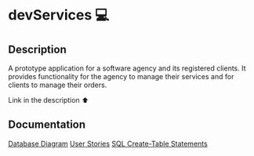 # devServices 💻

## Description

A prototype application for a software agency and its registered clients. It provides functionality for the agency to manage their services and for clients to manage their orders.

Link in the description ⬆

## Documentation

[Database Diagram](https://github.com/nurou/devServices/blob/master/documentation/images/db-diagram.png)
[User Stories](https://github.com/nurou/devServices/blob/master/documentation/user-stories.md)
[SQL Create-Table Statements](https://github.com/nurou/devServices/blob/master/documentation/sql-create-table-statements.md)
